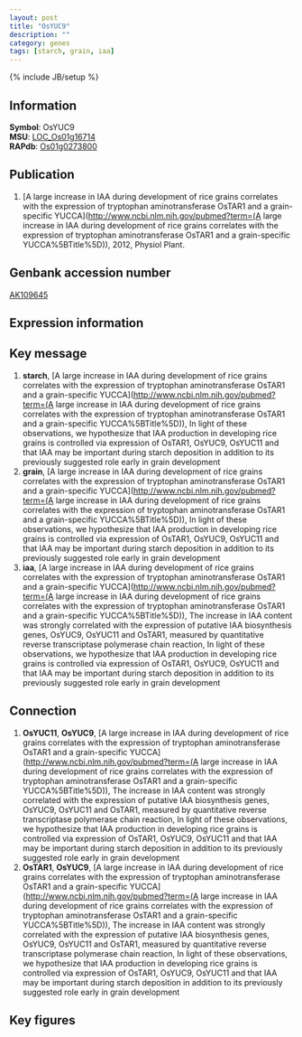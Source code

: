 ```yaml
---
layout: post
title: "OsYUC9"
description: ""
category: genes
tags: [starch, grain, iaa]
---
```

{% include JB/setup %}

## Information
__Symbol__: OsYUC9  
__MSU__: [LOC_Os01g16714](http://rice.plantbiology.msu.edu/cgi-bin/ORF_infopage.cgi?orf=LOC_Os01g16714)  
__RAPdb__: [Os01g0273800](http://rapdb.dna.affrc.go.jp/viewer/gbrowse_details/irgsp1?name=Os01g0273800)  

## Publication
1. [A large increase in IAA during development of rice grains correlates with the expression of tryptophan aminotransferase OsTAR1 and a grain-specific YUCCA](http://www.ncbi.nlm.nih.gov/pubmed?term=(A large increase in IAA during development of rice grains correlates with the expression of tryptophan aminotransferase OsTAR1 and a grain-specific YUCCA%5BTitle%5D)), 2012, Physiol Plant.

## Genbank accession number
[AK109645](http://www.ncbi.nlm.nih.gov/nuccore/AK109645)

## Expression information

## Key message
1. __starch__, [A large increase in IAA during development of rice grains correlates with the expression of tryptophan aminotransferase OsTAR1 and a grain-specific YUCCA](http://www.ncbi.nlm.nih.gov/pubmed?term=(A large increase in IAA during development of rice grains correlates with the expression of tryptophan aminotransferase OsTAR1 and a grain-specific YUCCA%5BTitle%5D)),  In light of these observations, we hypothesize that IAA production in developing rice grains is controlled via expression of OsTAR1, OsYUC9, OsYUC11 and that IAA may be important during starch deposition in addition to its previously suggested role early in grain development
2. __grain__, [A large increase in IAA during development of rice grains correlates with the expression of tryptophan aminotransferase OsTAR1 and a grain-specific YUCCA](http://www.ncbi.nlm.nih.gov/pubmed?term=(A large increase in IAA during development of rice grains correlates with the expression of tryptophan aminotransferase OsTAR1 and a grain-specific YUCCA%5BTitle%5D)),  In light of these observations, we hypothesize that IAA production in developing rice grains is controlled via expression of OsTAR1, OsYUC9, OsYUC11 and that IAA may be important during starch deposition in addition to its previously suggested role early in grain development
3. __iaa__, [A large increase in IAA during development of rice grains correlates with the expression of tryptophan aminotransferase OsTAR1 and a grain-specific YUCCA](http://www.ncbi.nlm.nih.gov/pubmed?term=(A large increase in IAA during development of rice grains correlates with the expression of tryptophan aminotransferase OsTAR1 and a grain-specific YUCCA%5BTitle%5D)),  The increase in IAA content was strongly correlated with the expression of putative IAA biosynthesis genes, OsYUC9, OsYUC11 and OsTAR1, measured by quantitative reverse transcriptase polymerase chain reaction, In light of these observations, we hypothesize that IAA production in developing rice grains is controlled via expression of OsTAR1, OsYUC9, OsYUC11 and that IAA may be important during starch deposition in addition to its previously suggested role early in grain development

## Connection
1. __OsYUC11__, __OsYUC9__, [A large increase in IAA during development of rice grains correlates with the expression of tryptophan aminotransferase OsTAR1 and a grain-specific YUCCA](http://www.ncbi.nlm.nih.gov/pubmed?term=(A large increase in IAA during development of rice grains correlates with the expression of tryptophan aminotransferase OsTAR1 and a grain-specific YUCCA%5BTitle%5D)),  The increase in IAA content was strongly correlated with the expression of putative IAA biosynthesis genes, OsYUC9, OsYUC11 and OsTAR1, measured by quantitative reverse transcriptase polymerase chain reaction, In light of these observations, we hypothesize that IAA production in developing rice grains is controlled via expression of OsTAR1, OsYUC9, OsYUC11 and that IAA may be important during starch deposition in addition to its previously suggested role early in grain development
2. __OsTAR1__, __OsYUC9__, [A large increase in IAA during development of rice grains correlates with the expression of tryptophan aminotransferase OsTAR1 and a grain-specific YUCCA](http://www.ncbi.nlm.nih.gov/pubmed?term=(A large increase in IAA during development of rice grains correlates with the expression of tryptophan aminotransferase OsTAR1 and a grain-specific YUCCA%5BTitle%5D)),  The increase in IAA content was strongly correlated with the expression of putative IAA biosynthesis genes, OsYUC9, OsYUC11 and OsTAR1, measured by quantitative reverse transcriptase polymerase chain reaction, In light of these observations, we hypothesize that IAA production in developing rice grains is controlled via expression of OsTAR1, OsYUC9, OsYUC11 and that IAA may be important during starch deposition in addition to its previously suggested role early in grain development

## Key figures


